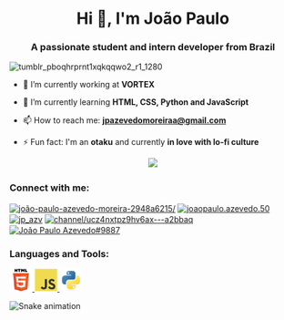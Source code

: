 <h1 align="center">Hi 👋, I'm João Paulo</h1>
<h3 align="center">A passionate student and intern developer from Brazil</h3>

![tumblr_pboqhrprnt1xqkqqwo2_r1_1280](https://user-images.githubusercontent.com/89151731/136674260-3c8244dd-d4cc-47e3-80cc-d6c918c4c86a.gif)


- 🔭 I’m currently working at **VORTEX**

- 🌱 I’m currently learning **HTML, CSS, Python and JavaScript**

- 📫 How to reach me: **jpazevedomoreiraa@gmail.com**
 
- ⚡ Fun fact: I'm an **otaku** and currently **in love with lo-fi culture**




<p align="center">
  <img src="https://user-images.githubusercontent.com/89151731/136674785-e0aa69a7-5573-43b1-8cc2-3fdf9ca7f53f.gif"
lt="animated" />
</p>


<h3 align="left">Connect with me:</h3>
<p align="left">
<a href="https://linkedin.com/in/joão-paulo-azevedo-moreira-2948a6215/" target="blank"><img align="center" src="https://raw.githubusercontent.com/rahuldkjain/github-profile-readme-generator/master/src/images/icons/Social/linked-in-alt.svg" alt="joão-paulo-azevedo-moreira-2948a6215/" height="30" width="40" /></a>
<a href="https://fb.com/joaopaulo.azevedo.50" target="blank"><img align="center" src="https://raw.githubusercontent.com/rahuldkjain/github-profile-readme-generator/master/src/images/icons/Social/facebook.svg" alt="joaopaulo.azevedo.50" height="30" width="40" /></a>
 <a href="https://instagram.com/jp_azv" target="blank"><img align="center" src="https://raw.githubusercontent.com/rahuldkjain/github-profile-readme-generator/master/src/images/icons/Social/instagram.svg" alt="jp_azv" height="30" width="40" /></a>
<a href="https://www.youtube.com/channel/UCz4NxtPZ9hv6Ax---a2BBaQ" target="blank"><img align="center" src="https://raw.githubusercontent.com/rahuldkjain/github-profile-readme-generator/master/src/images/icons/Social/youtube.svg" alt="channel/ucz4nxtpz9hv6ax---a2bbaq" height="30" width="40" /></a>
 <a href="https://discord.gg/João Paulo Azevedo#9887" target="blank"><img align="center" src="https://raw.githubusercontent.com/rahuldkjain/github-profile-readme-generator/master/src/images/icons/Social/discord.svg" alt="João Paulo Azevedo#9887" height="30" width="40" /></a>
</p>

<h3 align="left">Languages and Tools:</h3>
<p align="left"> <a href="https://www.w3.org/html/" target="_blank"> <img src="https://raw.githubusercontent.com/devicons/devicon/master/icons/html5/html5-original-wordmark.svg" alt="html5" width="40" height="40"/> </a> <a href="https://developer.mozilla.org/en-US/docs/Web/JavaScript" target="_blank"> <img src="https://raw.githubusercontent.com/devicons/devicon/master/icons/javascript/javascript-original.svg" alt="javascript" width="40" height="40"/> </a> <a href="https://www.python.org" target="_blank"> <img src="https://raw.githubusercontent.com/devicons/devicon/master/icons/python/python-original.svg" alt="python" width="40" height="40"/> </a> </p>

 ![Snake animation](https://github.com/moFRu7/moFRu7/blob/output/github-contribution-grid-snake.svg)
